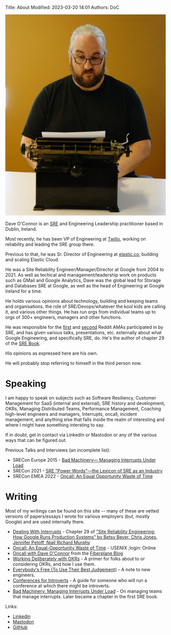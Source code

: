 Title: About
Modified: 2023-03-20 14:01
Authors: DoC

<a href="/images/daveoc-typewriter.png"><img src="/images/daveoc-typewriter.png"/></a>

Dave O'Connor is an [SRE][sre] and Engineering Leadership practitioner based in Dublin, Ireland. 

Most recently, he has been VP of Engineering at [Twilio](https://www.twilio.com/), working on reliability and leading the SRE group there.

Previous to that, he was Sr. Director of Engineering at [elastic.co](https://www.elastic.co), building and scaling Elastic Cloud.

He was a Site Reliability Engineer/Manager/Director at Google from 2004 to 2021. As well as techical and management/leadership work on products such as GMail and Google Analytics, Dave was the global lead for Storage and Databases SRE at Google, as well as the head of Engineering at Google Ireland for a time.

He holds various opinions about technology, building and keeping teams and organisations, the role of SRE/Devops/whatever the kool kids are calling it, and various other things. He has run orgs from individual teams up to orgs of 300+ engineers, managers and other functions.

He was responsible for the [first][ama1] and [second][ama2] Reddit AMAs participated in by SRE, and has given various talks, presentations, etc. externally about what Google Engineering, and specifically SRE, do. He's the author of chapter 29 of the [SRE Book][srebook].

His opinions as expressed here are his own.

He will probably stop referring to himself in the third person now.


Speaking
========

I am happy to speak on subjects such as Software Resiliency, Customer Management for SaaS (internal and external), SRE history and development, OKRs, Managing Distributed Teams, Performance Management, Coaching high-level engineers and managers, Interrupts, oncall, incident management, and anything else that falls inside the realm of interesting and where I might have something intersting to say.

If in doubt, get in contact via LinkedIn or Mastodon or any of the various ways that can be figured out.

Previous Talks and Interviews (an incomplete list):

  - SRECon Europe 2015 - [Bad Machinery— Managing Interrupts Under Load](https://www.usenix.org/conference/srecon15europe/program/presentation/oconnor)  
  - SRECon 2021 - [SRE "Power Words"—the Lexicon of SRE as an Industry](https://www.usenix.org/conference/srecon21/presentation/oconnor)
  - SRECon EMEA 2022 - [Oncall: An Equal Opportunity Waste of Time](https://www.usenix.org/conference/srecon22emea/presentation/oconnor)

Writing
=======

Most of my writings can be found on this site -- many of these are vetted versions of papers/essays I wrote for various employers (but, mostly Google) and are used internally there.

  - [Dealing With Interrupts](https://sre.google/sre-book/dealing-with-interrupts/) - Chapter 29 of ["Site Reliability Engineering: How Google Runs Production Systems" by Betsy Beyer, Chris Jones, Jennifer Petoff, Niall Richard Murphy](https://books.google.ie/books/about/Site_Reliability_Engineering.html?id=_4rPCwAAQBAJ&source=kp_book_description&redir_esc=y)
  - [Oncall: An Equal-Opportunity Waste of Time](https://www.usenix.org/publications/loginonline/oncall-equal-opportunity-waste-time) - USENIX ;login: Online
  - [Oncall with Dave O'Connor](https://fiberplane.com/blog/on-call-with-dave-o-connor) from the [Fiberplane Blog](https://fiberplane.com/blog)
  - [Working Deliberately with OKRs](/pages/working-deliberately-with-okrs.html) - A primer for folks about to or considering OKRs, and how I use them.
  - [Everybody's Free (To Use Their Best Judgement)](https://log.andvari.net/everybodys-free-to-use-their-best-judgement.html) - A note to new engineers.
  - [Conferences for Introverts](https://log.andvari.net/pages/conferences-for-introverts.html) - A guide for someone who will run a conference at which there might be introverts.
  - [Bad Machinery: Managing Interrupts Under Load](/pages/bad-machinery.html) - On managing teams that manage interrupts. Later became a chapter in the first SRE book.


Links:
  - [Linkedin](https://www.linkedin.com/in/gerrowadat/)
  - [Mastodon](https://mastodon.ie/@gerrowadat)
  - [GitHub](https://www.github.com/gerrowadat)

  [srebook]: https://sre.google/books/
  [sre]: https://sre.google/
  [ama1]: http://www.reddit.com/r/IAmA/comments/177267/we_are_the_google_site_reliability_team_we_make
  [ama2]: http://www.reddit.com/r/IAmA/comments/1w1y5m/we_are_the_google_site_reliability_engineering

